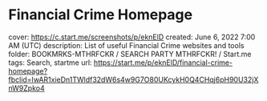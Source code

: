 # Financial Crime Homepage

cover: https://c.start.me/screenshots/p/eknElD
created: June 6, 2022 7:00 AM (UTC)
description: List of useful Financial Crime websites and tools
folder: BOOKMRKS-MTHRFCKR / SEARCH PARTY MTHRFCKR! / Start.me
tags: Search, startme
url: https://start.me/p/eknElD/financial-crime-homepage?fbclid=IwAR1xieDn1TWldf32dW6s4w9G7O80UKcykH0Q4CHqj6pH90U32jXnW9Zpko4